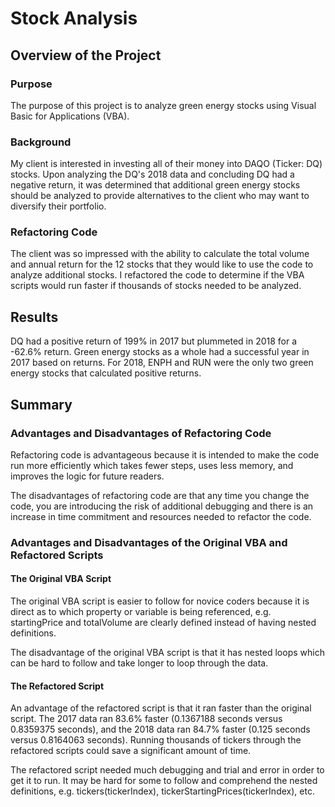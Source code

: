 # Stock Analysis

## Overview of the Project

### Purpose

The purpose of this project is to analyze green energy stocks using Visual Basic for Applications (VBA).

### Background

My client is interested in investing all of their money into DAQO (Ticker: DQ) stocks. Upon analyzing the DQ's 2018 data and concluding DQ had a negative return, it was determined that additional green energy stocks should be analyzed to provide alternatives to the client who may want to diversify their portfolio.

### Refactoring Code

The client was so impressed with the ability to calculate the total volume and annual return for the 12 stocks that they would like to use the code to analyze additional stocks.  I refactored the code to determine if the VBA scripts would run faster if thousands of stocks needed to be analyzed.

## Results

DQ had a positive return of 199% in 2017 but plummeted in 2018 for a -62.6% return.  Green energy stocks as a whole had a successful year in 2017 based on returns.  For 2018, ENPH and RUN were the only two green energy stocks that calculated positive returns.

## Summary

### Advantages and Disadvantages of Refactoring Code

Refactoring code is advantageous because it is intended to make the code run more efficiently which takes fewer steps, uses less memory, and improves the logic for future readers.

The disadvantages of refactoring code are that any time you change the code, you are introducing the risk of additional debugging and there is an increase in time commitment and resources needed to refactor the code. 

### Advantages and Disadvantages of the Original VBA and Refactored Scripts

#### The Original VBA Script

The original VBA script is easier to follow for novice coders because it is direct as to which property or variable is being referenced, e.g. startingPrice and totalVolume are clearly defined instead of having nested definitions.

The disadvantage of the original VBA script is that it has nested loops which can be hard to follow and take longer to loop through the data.

#### The Refactored Script

An advantage of the refactored script is that it ran faster than the original script.  The 2017 data ran 83.6% faster (0.1367188 seconds versus 0.8359375 seconds), and the 2018 data ran 84.7% faster (0.125 seconds versus 0.8164063 seconds).  Running thousands of tickers through the refactored scripts could save a significant amount of time.

The refactored script needed much debugging and trial and error in order to get it to run.  It may be hard for some to follow and comprehend the nested definitions, e.g. tickers(tickerIndex), tickerStartingPrices(tickerIndex), etc.